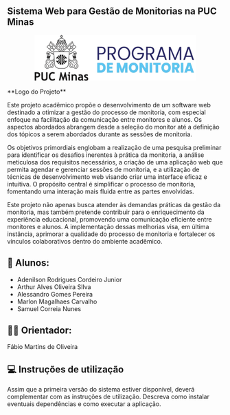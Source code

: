 ## Sistema Web para Gestão de Monitorias na PUC Minas

<p align="center">
  <a href="url"><img src="docs/relatorio/images/logo_monitoria.png" width="auto" height="auto" alt="Logo"></a>
</p>
**Logo do Projeto**

Este projeto acadêmico propõe o desenvolvimento de um software web destinado a otimizar a gestão do processo de monitoria, com especial enfoque na facilitação da comunicação entre monitores e alunos. Os aspectos abordados abrangem desde a seleção do monitor até a definição dos tópicos a serem abordados durante as sessões de monitoria.

Os objetivos primordiais englobam a realização de uma pesquisa preliminar para identificar os desafios inerentes à prática da monitoria, a análise meticulosa dos requisitos necessários, a criação de uma aplicação web que permita agendar e gerenciar sessões de monitoria, e a utilização de técnicas de desenvolvimento web visando criar uma interface eficaz e intuitiva. O propósito central é simplificar o processo de monitoria, fomentando uma interação mais fluida entre as partes envolvidas.

Este projeto não apenas busca atender às demandas práticas da gestão da monitoria, mas também pretende contribuir para o enriquecimento da experiência educacional, promovendo uma comunicação eficiente entre monitores e alunos. A implementação dessas melhorias visa, em última instância, aprimorar a qualidade do processo de monitoria e fortalecer os vínculos colaborativos dentro do ambiente acadêmico.

## 👥 Alunos:
* Adenilson Rodrigues Cordeiro Junior
* Arthur Alves Oliveira SIlva
* Alessandro Gomes Pereira
* Marlon Magalhaes Carvalho
* Samuel Correia Nunes

## 👩‍🏫 Orientador:
Fábio Martins de Oliveira

## 💻 Instruções de utilização
Assim que a primeira versão do sistema estiver disponível, deverá complementar com as instruções de utilização. Descreva como instalar eventuais dependências e como executar a aplicação.
